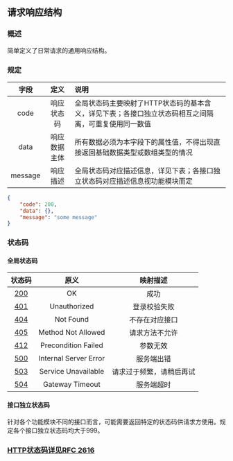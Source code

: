 ## 请求响应结构

### 概述

简单定义了日常请求的通用响应结构。



### 规定

|  字段   |     定义     | 说明                                                         |
| :-----: | :----------: | :----------------------------------------------------------- |
|  code   |  响应状态码  | 全局状态码主要映射了HTTP状态码的基本含义，详见下表；各接口独立状态码相互之间隔离，可重复使用同一数值 |
|  data   | 响应数据主体 | 所有数据必须为本字段下的属性值，不得出现直接返回基础数据类型或数组类型的情况 |
| message |   响应描述   | 全局状态码对应描述信息，详见下表；各接口独立状态码对应描述信息视功能模块而定 |

```json
{
    "code": 200,
    "data": {},
    "message": "some message"
}
```



### 状态码

#### 全局状态码

|                           状态码                           |         原义          |         映射描述         |
| :--------------------------------------------------------: | :-------------------: | :----------------------: |
| [200](https://tools.ietf.org/html/rfc2616#section-10.2.1)  |          OK           |           成功           |
| [401](https://tools.ietf.org/html/rfc2616#section-10.4.2)  |     Unauthorized      |       登录校验失败       |
| [404](https://tools.ietf.org/html/rfc2616#section-10.4.5)  |       Not Found       |      不存在对应接口      |
| [405](https://tools.ietf.org/html/rfc2616#section-10.4.6)  |  Method Not Allowed   |      请求方法不允许      |
| [412](https://tools.ietf.org/html/rfc2616#section-10.4.13) |  Precondition Failed  |         参数无效         |
| [500](https://tools.ietf.org/html/rfc2616#section-10.5.1)  | Internal Server Error |        服务端出错        |
| [503](https://tools.ietf.org/html/rfc2616#section-10.5.4)  |  Service Unavailable  | 请求过于频繁，请稍后再试 |
| [504](https://tools.ietf.org/html/rfc2616#section-10.5.5)  |    Gateway Timeout    |        服务端超时        |



#### 接口独立状态码

针对各个功能模块不同的接口而言，可能需要返回特定的状态码供请求方使用。规定各个接口独立状态码均大于999。



### [HTTP状态码详见RFC 2616](https://tools.ietf.org/html/rfc2616#section-10)

